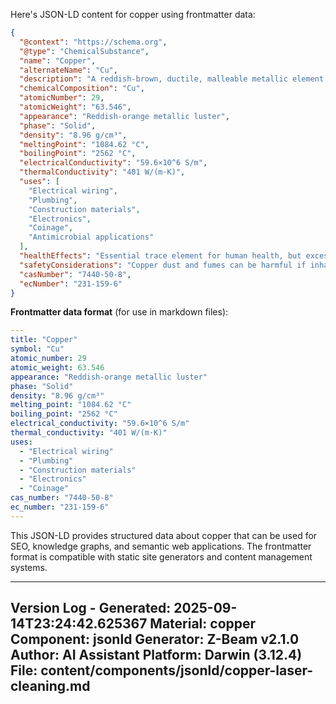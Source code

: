 Here's JSON-LD content for copper using frontmatter data:

```json
{
  "@context": "https://schema.org",
  "@type": "ChemicalSubstance",
  "name": "Copper",
  "alternateName": "Cu",
  "description": "A reddish-brown, ductile, malleable metallic element that is an excellent conductor of heat and electricity.",
  "chemicalComposition": "Cu",
  "atomicNumber": 29,
  "atomicWeight": "63.546",
  "appearance": "Reddish-orange metallic luster",
  "phase": "Solid",
  "density": "8.96 g/cm³",
  "meltingPoint": "1084.62 °C",
  "boilingPoint": "2562 °C",
  "electricalConductivity": "59.6×10^6 S/m",
  "thermalConductivity": "401 W/(m·K)",
  "uses": [
    "Electrical wiring",
    "Plumbing",
    "Construction materials",
    "Electronics",
    "Coinage",
    "Antimicrobial applications"
  ],
  "healthEffects": "Essential trace element for human health, but excessive exposure can cause gastrointestinal distress and liver damage.",
  "safetyConsiderations": "Copper dust and fumes can be harmful if inhaled. Proper ventilation required when working with copper.",
  "casNumber": "7440-50-8",
  "ecNumber": "231-159-6"
}
```

**Frontmatter data format** (for use in markdown files):

```yaml
---
title: "Copper"
symbol: "Cu"
atomic_number: 29
atomic_weight: 63.546
appearance: "Reddish-orange metallic luster"
phase: "Solid"
density: "8.96 g/cm³"
melting_point: "1084.62 °C"
boiling_point: "2562 °C"
electrical_conductivity: "59.6×10^6 S/m"
thermal_conductivity: "401 W/(m·K)"
uses:
  - "Electrical wiring"
  - "Plumbing"
  - "Construction materials"
  - "Electronics"
  - "Coinage"
cas_number: "7440-50-8"
ec_number: "231-159-6"
---
```

This JSON-LD provides structured data about copper that can be used for SEO, knowledge graphs, and semantic web applications. The frontmatter format is compatible with static site generators and content management systems.

---
Version Log - Generated: 2025-09-14T23:24:42.625367
Material: copper
Component: jsonld
Generator: Z-Beam v2.1.0
Author: AI Assistant
Platform: Darwin (3.12.4)
File: content/components/jsonld/copper-laser-cleaning.md
---